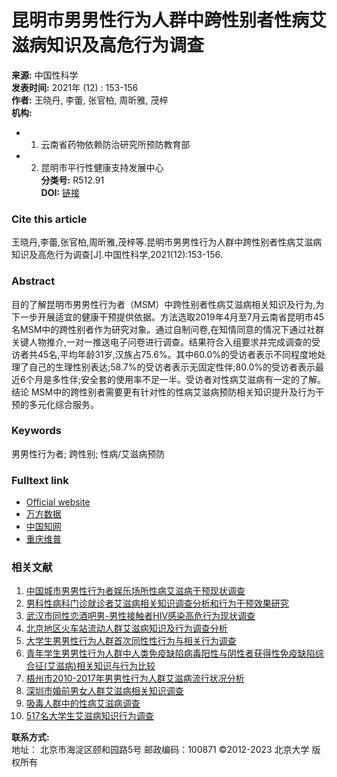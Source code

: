 # 昆明市男男性行为人群中跨性别者性病艾滋病知识及高危行为调查

**来源:** 中国性科学  
**发表时间:** 2021年 (12) : 153-156  
**作者:** 王晓丹, 李蕾, 张官柏, 周昕雅, 茂梓  
**机构:** 
- 1. 云南省药物依赖防治研究所预防教育部
- 2. 昆明市平行性健康支持发展中心  
**分类号:** R512.91  
**DOI:** [链接](#)  

### **Cite this article**

王晓丹,李蕾,张官柏,周昕雅,茂梓等.昆明市男男性行为人群中跨性别者性病艾滋病知识及高危行为调查\[J\].中国性科学,2021(12):153-156.

### **Abstract**

目的了解昆明市男男性行为者（MSM）中跨性别者性病艾滋病相关知识及行为,为下一步开展适宜的健康干预提供依据。方法选取2019年4月至7月云南省昆明市45名MSM中的跨性别者作为研究对象。通过自制问卷,在知情同意的情况下通过社群关键人物推介,一对一推送电子问卷进行调查。结果符合入组要求并完成调查的受访者共45名,平均年龄31岁,汉族占75.6%。其中60.0%的受访者表示不同程度地处理了自己的生理性别表达;58.7%的受访者表示无固定性伴;80.0%的受访者表示最近6个月是多性伴;安全套的使用率不足一半。受访者对性病艾滋病有一定的了解。结论 MSM中的跨性别者需要更有针对性的性病艾滋病预防相关知识提升及行为干预的多元化综合服务。

### **Keywords**

男男性行为者; 跨性别; 性病/艾滋病预防

### **Fulltext link**

- [Official website](http://www.zgxkxzzs.com)  
- [万方数据](http://www.wanfangdata.com.cn/details/detail.do?_type=perio&id=zgxkx202112045)  
- [中国知网](http://kns.cnki.net/KCMS/detail/detail.aspx?filename=XKXZ202112047&DBName=cjfqtotal&dbcode=cjfq)  
- [重庆维普](https://qikan.cqvip.com/Qikan/Article/Detail?id=7106346794)  

### **相关文献**

1. [中国城市男男性行为者娱乐场所性病艾滋病干预现状调查](#)
2. [男科性病科门诊就诊者艾滋病相关知识调查分析和行为干预效果研究](#)
3. [武汉市同性恋酒吧男-男性接触者HIV感染高危行为现状调查](#)
4. [北京地区火车站流动人群艾滋病知识及行为调查分析](#)
5. [大学生男男性行为人群首次同性性行为与相关行为调查](#)
6. [青年学生男男性行为人群中人类免疫缺陷病毒阳性与阴性者获得性免疫缺陷综合征(艾滋病)相关知识与行为比较](#)
7. [梧州市2010-2017年男男性行为人群艾滋病流行状况分析](#)
8. [深圳市婚前男女人群艾滋病相关知识调查](#)
9. [吸毒人群中的性病艾滋病调查](#)
10. [517名大学生艾滋病知识行为调查](#) 

**联系方式:**  
地址： 北京市海淀区颐和园路5号 邮政编码：100871 ©2012-2023 北京大学 版权所有  